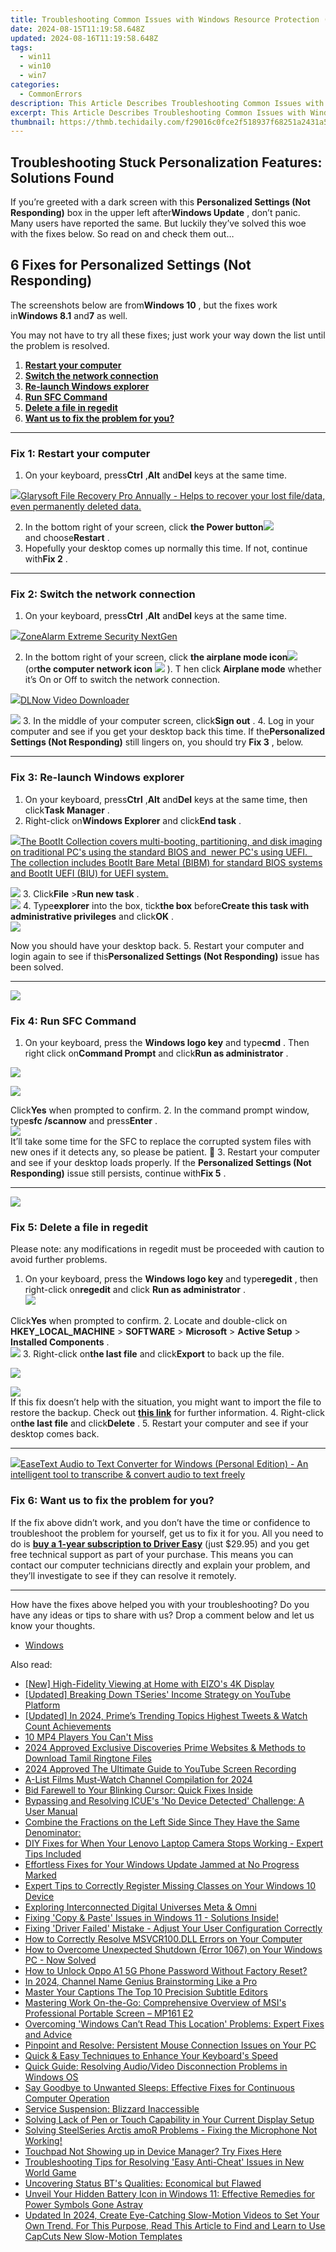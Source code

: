 ```yaml
---
title: Troubleshooting Common Issues with Windows Resource Protection (WRP) Operations
date: 2024-08-15T11:19:58.648Z
updated: 2024-08-16T11:19:58.648Z
tags:
  - win11
  - win10
  - win7
categories:
  - CommonErrors
description: This Article Describes Troubleshooting Common Issues with Windows Resource Protection (WRP) Operations
excerpt: This Article Describes Troubleshooting Common Issues with Windows Resource Protection (WRP) Operations
thumbnail: https://thmb.techidaily.com/f29016c0fce2f518937f68251a2431a5f707a01cf190eb7eb7552fa0f6fd65d9.jpg
---
```


## Troubleshooting Stuck Personalization Features: Solutions Found

If you’re greeted with a dark screen with this **Personalized Settings (Not Responding)** box in the upper left after**Windows Update** , don’t panic. Many users have reported the same. But luckily they’ve solved this woe with the fixes below. So read on and check them out…

## 6 Fixes for Personalized Settings (Not Responding)

 The screenshots below are from**Windows 10** , but the fixes work in**Windows 8.1** and**7** as well.

 You may not have to try all these fixes; just work your way down the list until the problem is resolved.

1. **[Restart your computer](https://tools.techidaily.com/drivereasy/download/)**
2. **[Switch the network connection](https://tools.techidaily.com/drivereasy/download/)**
3. **[Re-launch Windows explorer](https://tools.techidaily.com/drivereasy/download/)**
4. **[Run SFC Command](https://tools.techidaily.com/drivereasy/download/)**
5. **[Delete a file in regedit](https://tools.techidaily.com/drivereasy/download/)**
6. **[Want us to fix the problem for you?](https://tools.techidaily.com/drivereasy/download/)**

---

### Fix 1: Restart your computer

1. On your keyboard, press**Ctrl** ,**Alt** and**Del** keys at the same time.
<!-- affiliate ads begin -->
<a href="https://order.glarysoft.com/order/checkout.php?PRODS=35504869&QTY=1&AFFILIATE=108875&CART=1"><img src="https://secure.avangate.com/images/merchant/6734fa703f6633ab896eecbdfad8953a/products/1_FR-200-1.png" border="0">Glarysoft File Recovery Pro Annually -  Helps to recover your lost file/data, even permanently deleted data. 
</a>
<!-- affiliate ads end -->
2. In the bottom right of your screen, click **the Power button![](https://images.drivereasy.com/wp-content/uploads/2018/06/img_5b28a02279b2c.png)**  
  and choose**Restart** .
3. Hopefully your desktop comes up normally this time. If not, continue with**Fix 2** .

---

### Fix 2: Switch the network connection

1. On your keyboard, press**Ctrl** ,**Alt** and**Del** keys at the same time.
<!-- affiliate ads begin -->
<a href="https://estore.zonealarm.com/order/checkout.php?PRODS=36245101&QTY=1&AFFILIATE=108875&CART=1"><img src="https://sc1.checkpoint.com/sc1/za/images/boxes/zang_box_trust.png" border="0">ZoneAlarm Extreme Security NextGen</a>
<!-- affiliate ads end -->
2. In the bottom right of your screen, click **the airplane mode icon![](https://images.drivereasy.com/wp-content/uploads/2018/06/img_5b28a54a1f6ef.png)**  
 (or**the computer network icon** ![](https://images.drivereasy.com/wp-content/uploads/2018/06/img_5b28d23f72604.png) ). T hen click **Airplane mode** whether it’s On or Off to switch the network connection.  
<!-- affiliate ads begin -->
<a href="https://secure.2checkout.com/order/checkout.php?PRODS=4712430&QTY=1&AFFILIATE=108875&CART=1"><img src="https://secure.avangate.com/images/merchant/c404a5adbf90e09631678b13b05d9d7a/products/dlnow_256.png" border="0">DLNow Video Downloader</a>
<!-- affiliate ads end -->
![](https://images.drivereasy.com/wp-content/uploads/2018/06/img_5b28d2934707d.jpg)
3. In the middle of your computer screen, click**Sign out** .
4. Log in your computer and see if you get your desktop back this time. If the**Personalized Settings (Not Responding)** still lingers on, you should try **Fix 3** , below.

---

### Fix 3: Re-launch Windows explorer

1. On your keyboard, press**Ctrl** ,**Alt** and**Del** keys at the same time, then click**Task Manager** .
2. Right-click on**Windows Explorer** and click**End task** .  
<!-- affiliate ads begin -->
<a href="https://secure.2checkout.com/order/checkout.php?PRODS=45152810&QTY=1&AFFILIATE=108875&CART=1"> <img src="https://secure.avangate.com/images/merchant/842ca578342915ccb8ae069595ba7233/products/copy_bootit-ss1_178x139.jpg" border="0">The BootIt Collection covers multi-booting, partitioning, and disk imaging on traditional PC's using the standard BIOS and  newer PC's using UEFI.   The collection includes BootIt Bare Metal (BIBM) for standard BIOS systems and BootIt UEFI (BIU) for UEFI system. 
</a>
<!-- affiliate ads end -->
![](https://images.drivereasy.com/wp-content/uploads/2018/06/img_5b28a86cad1b3.jpg)
3. Click**File** \>**Run new task** .  
![](https://images.drivereasy.com/wp-content/uploads/2018/06/img_5b28a8edaee0c.jpg)
4. Type**explorer** into the box, tick**the box** before**Create this task with administrative privileges** and click**OK** .  
![](https://images.drivereasy.com/wp-content/uploads/2018/06/img_5b28a9de42ba1.png)  

 Now you should have your desktop back.
5. Restart your computer and login again to see if this**Personalized Settings (Not Responding)** issue has been solved.

---

<!-- affiliate ads begin -->
<a href="https://secure.2checkout.com/order/checkout.php?PRODS=4940312&QTY=1&AFFILIATE=108875&CART=1"><img src="https://secure.avangate.com/images/merchant/333ac5d90817d69113471fbb6e531bee/sps-partnership-728x90eng.png" border="0"></a>
<!-- affiliate ads end -->
### Fix 4: Run SFC Command

1. On your keyboard, press the **Windows logo key**  and type**cmd** . Then right click on**Command Prompt** and click**Run as administrator** .  
<!-- affiliate ads begin -->
<a href="https://store.movavi.com/affiliate.php?ACCOUNT=MOVAVI&AFFILIATE=108875&PATH=https%3A%2F%2Fwww.movavi.com%3FAFFILIATE%3D108875%26RESOURCE%3DBanner%2B728x90"><img src="https://mcusercontent.com/0885a03ded3d480dca9287f12/images/2e76fe6a-3010-1b37-7846-f34ff9c6b4ca.png" border="0"></a>
<!-- affiliate ads end -->
![](https://images.drivereasy.com/wp-content/uploads/2018/06/img_5b28ad73ad4a9.png)  

 Click**Yes** when prompted to confirm.
2. In the command prompt window, type**sfc /scannow** and press**Enter** .  
![](https://images.drivereasy.com/wp-content/uploads/2018/06/img_5b28aee247664.jpg)  
 It’ll take some time for the SFC to replace the corrupted system files with new ones if it detects any, so please be patient. 🙂
3. Restart your computer and see if your desktop loads properly. If the **Personalized Settings (Not Responding)** issue still persists, continue with**Fix 5** .

---

<!-- affiliate ads begin -->
<a href="https://store.movavi.com/affiliate.php?ACCOUNT=MOVAVI&AFFILIATE=108875&PATH=https%3A%2F%2Fwww.movavi.com%3FAFFILIATE%3D108875%26RESOURCE%3DMovavi%2BVideo%2BConverter%2BBox"><img src="https://mcusercontent.com/0885a03ded3d480dca9287f12/images/8020c1dc-518e-3bdf-6e7b-e6d1bdf1597b.jpg" border="0"></a>
<!-- affiliate ads end -->
### Fix 5: Delete a file in regedit

 Please note: any modifications in regedit must be proceeded with caution to avoid further problems.

1. On your keyboard, press the **Windows logo key**  and type**regedit** , then right-click on**regedit** and click **Run as administrator** .  
![](https://images.drivereasy.com/wp-content/uploads/2018/06/img_5b28b3d238270.png)  

 Click**Yes** when prompted to confirm.
2. Locate and double-click on **HKEY\_LOCAL\_MACHINE** \> **SOFTWARE** \> **Microsoft** \> **Active Setup** \> **Installed Components** .  
![](https://images.drivereasy.com/wp-content/uploads/2018/06/img_5b28b61a4971d.jpg)
3. Right-click on**the last file** and click**Export** to back up the file.  
<!-- affiliate ads begin -->
<a href="https://secure.2checkout.com/order/checkout.php?PRODS=37100474&QTY=1&AFFILIATE=108875&CART=1"><img src="https://awario.com/images/pages/index/img-platform-ui-1280@1x.avif" border="0"></a>
<!-- affiliate ads end -->
![](https://images.drivereasy.com/wp-content/uploads/2018/06/img_5b28b74a134c9.jpg)  
 If this fix doesn’t help with the situation, you might want to import the file to restore the backup. Check out **[this link](https://tools.techidaily.com/drivereasy/download/)**  for further information.
4. Right-click on**the last file** and click**Delete** .
5. Restart your computer and see if your desktop comes back.

---

<!-- affiliate ads begin -->
<a href="https://secure.2checkout.com/order/checkout.php?PRODS=40203538&QTY=1&AFFILIATE=108875&CART=1"><img src="https://secure.avangate.com/images/merchant/cc4b82e826b52ec41c810301548e8f48/products/audio-to-text-transcription-software.png" border="0">EaseText Audio to Text Converter for Windows (Personal Edition) - An intelligent tool to transcribe & convert audio to text freely </a>
<!-- affiliate ads end -->
### Fix 6: Want us to fix the problem for you?

 If the fix above didn’t work, and you don’t have the time or confidence to troubleshoot the problem for yourself, get us to fix it for you. All you need to do is **[buy a 1-year subscription to Driver Easy](https://tools.techidaily.com/drivereasy/download/)**  (just $29.95) and you get free technical support as part of your purchase. This means you can contact our computer technicians directly and explain your problem, and they’ll investigate to see if they can resolve it remotely.

---

 How have the fixes above helped you with your troubleshooting? Do you have any ideas or tips to share with us? Drop a comment below and let us know your thoughts.

* [Windows](https://tools.techidaily.com/drivereasy/download/)

<ins class="adsbygoogle"
     style="display:block"
     data-ad-format="autorelaxed"
     data-ad-client="ca-pub-7571918770474297"
     data-ad-slot="1223367746"></ins>



<ins class="adsbygoogle"
     style="display:block"
     data-ad-client="ca-pub-7571918770474297"
     data-ad-slot="8358498916"
     data-ad-format="auto"
     data-full-width-responsive="true"></ins>

<span class="atpl-alsoreadstyle">Also read:</span>
<div><ul>
<li><a href="https://some-knowledge.techidaily.com/new-high-fidelity-viewing-at-home-with-eizos-4k-display/"><u>[New] High-Fidelity Viewing at Home with EIZO's 4K Display</u></a></li>
<li><a href="https://youtube-videos.techidaily.com/updated-breaking-down-tseries-income-strategy-on-youtube-platform/"><u>[Updated] Breaking Down TSeries' Income Strategy on YouTube Platform</u></a></li>
<li><a href="https://twitter-videos.techidaily.com/updated-in-2024-primes-trending-topics-highest-tweets-and-watch-count-achievements/"><u>[Updated] In 2024, Prime’s Trending Topics  Highest Tweets & Watch Count Achievements</u></a></li>
<li><a href="https://extra-tips.techidaily.com/10-mp4-players-you-cant-miss/"><u>10 MP4 Players You Can't Miss</u></a></li>
<li><a href="https://some-techniques.techidaily.com/2024-approved-exclusive-discoveries-prime-websites-and-methods-to-download-tamil-ringtone-files/"><u>2024 Approved  Exclusive Discoveries  Prime Websites & Methods to Download Tamil Ringtone Files</u></a></li>
<li><a href="https://screen-mirroring-recording.techidaily.com/2024-approved-the-ultimate-guide-to-youtube-screen-recording/"><u>2024 Approved  The Ultimate Guide to YouTube Screen Recording</u></a></li>
<li><a href="https://youtube-sure.techidaily.com/t-films-must-watch-channel-compilation-for-2024/"><u>A-List Films  Must-Watch Channel Compilation for 2024</u></a></li>
<li><a href="https://win-howtos.techidaily.com/bid-farewell-to-your-blinking-cursor-quick-fixes-inside/"><u>Bid Farewell to Your Blinking Cursor: Quick Fixes Inside</u></a></li>
<li><a href="https://win-howtos.techidaily.com/bypassing-and-resolving-icues-no-device-detected-challenge-a-user-manual/"><u>Bypassing and Resolving ICUE's 'No Device Detected' Challenge: A User Manual</u></a></li>
<li><a href="https://win-solutions.techidaily.com/combine-the-fractions-on-the-left-side-since-they-have-the-same-denominator/"><u>Combine the Fractions on the Left Side Since They Have the Same Denominator:</u></a></li>
<li><a href="https://win-howtos.techidaily.com/diy-fixes-for-when-your-lenovo-laptop-camera-stops-working-expert-tips-included/"><u>DIY Fixes for When Your Lenovo Laptop Camera Stops Working - Expert Tips Included</u></a></li>
<li><a href="https://win-howtos.techidaily.com/effortless-fixes-for-your-windows-update-jammed-at-no-progress-marked/"><u>Effortless Fixes for Your Windows Update Jammed at No Progress Marked</u></a></li>
<li><a href="https://win-howtos.techidaily.com/expert-tips-to-correctly-register-missing-classes-on-your-windows-10-device/"><u>Expert Tips to Correctly Register Missing Classes on Your Windows 10 Device</u></a></li>
<li><a href="https://vp-tips.techidaily.com/exploring-interconnected-digital-universes-meta-and-omni/"><u>Exploring Interconnected Digital Universes  Meta & Omni</u></a></li>
<li><a href="https://win-howtos.techidaily.com/fixing-copy-and-paste-issues-in-windows-11-solutions-inside/"><u>Fixing 'Copy & Paste' Issues in Windows 11 - Solutions Inside!</u></a></li>
<li><a href="https://win-howtos.techidaily.com/fixing-driver-failed-mistake-adjust-your-user-configuration-correctly/"><u>Fixing 'Driver Failed' Mistake - Adjust Your User Configuration Correctly</u></a></li>
<li><a href="https://techtrends.techidaily.com/how-to-correctly-resolve-msvcr100dll-errors-on-your-computer/"><u>How to Correctly Resolve MSVCR100.DLL Errors on Your Computer</u></a></li>
<li><a href="https://win-howtos.techidaily.com/how-to-overcome-unexpected-shutdown-error-1067-on-your-windows-pc-now-solved/"><u>How to Overcome Unexpected Shutdown (Error 1067) on Your Windows PC - Now Solved</u></a></li>
<li><a href="https://easy-unlock-android.techidaily.com/how-to-unlock-oppo-a1-5g-phone-password-without-factory-reset-by-drfone-android/"><u>How to Unlock Oppo A1 5G Phone Password Without Factory Reset?</u></a></li>
<li><a href="https://youtube-zero.techidaily.com/24-channel-name-genius-brainstorming-like-a-pro/"><u>In 2024, Channel Name Genius  Brainstorming Like a Pro</u></a></li>
<li><a href="https://extra-lessons.techidaily.com/master-your-captions-the-top-10-precision-subtitle-editors/"><u>Master Your Captions  The Top 10 Precision Subtitle Editors</u></a></li>
<li><a href="https://buynow-marvelous.techidaily.com/mastering-work-on-the-go-comprehensive-overview-of-msis-professional-portable-screen-mp161-e2/"><u>Mastering Work On-the-Go: Comprehensive Overview of MSI's Professional Portable Screen – MP161 E2</u></a></li>
<li><a href="https://win-howtos.techidaily.com/overcoming-windows-cant-read-this-location-problems-expert-fixes-and-advice/"><u>Overcoming 'Windows Can’t Read This Location' Problems: Expert Fixes and Advice</u></a></li>
<li><a href="https://win-howtos.techidaily.com/pinpoint-and-resolve-persistent-mouse-connection-issues-on-your-pc/"><u>Pinpoint and Resolve: Persistent Mouse Connection Issues on Your PC</u></a></li>
<li><a href="https://win-howtos.techidaily.com/quick-and-easy-techniques-to-enhance-your-keyboards-speed/"><u>Quick & Easy Techniques to Enhance Your Keyboard's Speed</u></a></li>
<li><a href="https://win-howtos.techidaily.com/quick-guide-resolving-audiovideo-disconnection-problems-in-windows-os/"><u>Quick Guide: Resolving Audio/Video Disconnection Problems in Windows OS</u></a></li>
<li><a href="https://win-howtos.techidaily.com/say-goodbye-to-unwanted-sleeps-effective-fixes-for-continuous-computer-operation/"><u>Say Goodbye to Unwanted Sleeps: Effective Fixes for Continuous Computer Operation</u></a></li>
<li><a href="https://win-howtos.techidaily.com/service-suspension-blizzard-inaccessible/"><u>Service Suspension: Blizzard Inaccessible</u></a></li>
<li><a href="https://win-howtos.techidaily.com/solving-lack-of-pen-or-touch-capability-in-your-current-display-setup/"><u>Solving Lack of Pen or Touch Capability in Your Current Display Setup</u></a></li>
<li><a href="https://win-howtos.techidaily.com/solving-steelseries-arctis-amor-problems-fixing-the-microphone-not-working/"><u>Solving SteelSeries Arctis amoR Problems - Fixing the Microphone Not Working!</u></a></li>
<li><a href="https://win-howtos.techidaily.com/1723210635760-touchpad-not-showing-up-in-device-manager-try-fixes-here/"><u>Touchpad Not Showing up in Device Manager? Try Fixes Here</u></a></li>
<li><a href="https://win-howtos.techidaily.com/troubleshooting-tips-for-resolving-easy-anti-cheat-issues-in-new-world-game/"><u>Troubleshooting Tips for Resolving 'Easy Anti-Cheat' Issues in New World Game</u></a></li>
<li><a href="https://buynow-tips.techidaily.com/uncovering-status-bts-qualities-economical-but-flawed/"><u>Uncovering Status BT's Qualities: Economical but Flawed</u></a></li>
<li><a href="https://win-howtos.techidaily.com/unveil-your-hidden-battery-icon-in-windows-11-effective-remedies-for-power-symbols-gone-astray/"><u>Unveil Your Hidden Battery Icon in Windows 11: Effective Remedies for Power Symbols Gone Astray</u></a></li>
<li><a href="https://ai-video-editing.techidaily.com/updated-in-2024-create-eye-catching-slow-motion-videos-to-set-your-own-trend-for-this-purpose-read-this-article-to-find-and-learn-to-use-capcuts-new-slow-mo/"><u>Updated In 2024, Create Eye-Catching Slow-Motion Videos to Set Your Own Trend. For This Purpose, Read This Article to Find and Learn to Use CapCuts New Slow-Motion Templates</u></a></li>
</ul></div>
